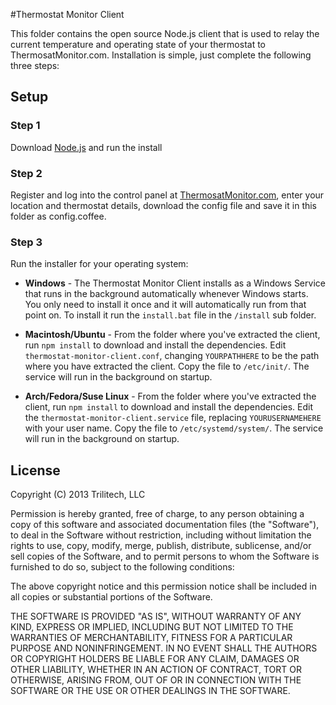 #Thermostat Monitor Client

This folder contains the open source Node.js client that is used to relay the current temperature and  operating state of your thermostat to ThermosatMonitor.com.  Installation is simple, just complete the following three steps:

## Setup
### Step 1
Download [Node.js](http://nodejs.org/) and run the install

### Step 2
Register and log into the control panel at [ThermosatMonitor.com](http://thermostatmonitor.com/), enter your location and thermostat details, download the config file and save it in this folder as config.coffee.

### Step 3
Run the installer for your operating system:

- **Windows** - The Thermostat Monitor Client installs as a Windows Service that runs in the background automatically whenever Windows starts.  You only need to install it once and it will automatically run from that point on.  To install it run the `install.bat` file in the `/install` sub folder.

- **Macintosh/Ubuntu** - From the folder where you've extracted the client, run `npm install` to download and install the dependencies.  Edit `thermostat-monitor-client.conf`, changing `YOURPATHHERE` to be the path where you have extracted the client.  Copy the file to `/etc/init/`.  The service will run in the background on startup.

- **Arch/Fedora/Suse Linux** - From the folder where you've extracted the client, run `npm install` to download and install the dependencies.  Edit the `thermostat-monitor-client.service` file, replacing `YOURUSERNAMEHERE` with your user name.  Copy the file to `/etc/systemd/system/`.  The service will run in the background on startup.

## License

Copyright (C) 2013 Trilitech, LLC

Permission is hereby granted, free of charge, to any person obtaining a copy of this software and associated documentation files (the "Software"), to deal in the Software without restriction, including without limitation the rights to use, copy, modify, merge, publish, distribute, sublicense, and/or sell copies of the Software, and to permit persons to whom the Software is furnished to do so, subject to the following conditions:

The above copyright notice and this permission notice shall be included in all copies or substantial portions of the Software.

THE SOFTWARE IS PROVIDED "AS IS", WITHOUT WARRANTY OF ANY KIND, EXPRESS OR IMPLIED, INCLUDING BUT NOT LIMITED TO THE WARRANTIES OF MERCHANTABILITY, FITNESS FOR A PARTICULAR PURPOSE AND NONINFRINGEMENT. IN NO EVENT SHALL THE AUTHORS OR COPYRIGHT HOLDERS BE LIABLE FOR ANY CLAIM, DAMAGES OR OTHER LIABILITY, WHETHER IN AN ACTION OF CONTRACT, TORT OR OTHERWISE, ARISING FROM, OUT OF OR IN CONNECTION WITH THE SOFTWARE OR THE USE OR OTHER DEALINGS IN THE SOFTWARE.